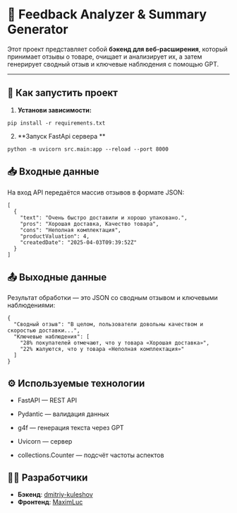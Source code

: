 # 🧠 Feedback Analyzer & Summary Generator

Этот проект представляет собой **бэкенд для веб-расширения**, который принимает отзывы о товаре, очищает и анализирует их, а затем генерирует сводный отзыв и ключевые наблюдения с помощью GPT.

---

## 🚀 Как запустить проект

1. **Установи зависимости:**

```
pip install -r requirements.txt
```

2. **Запуск FastApi сервера **

```
python -m uvicorn src.main:app --reload --port 8000
```

## 📥 Входные данные

На вход API передаётся массив отзывов в формате JSON:
```
[
  {
    "text": "Очень быстро доставили и хорошо упаковано.",
    "pros": "Хорошая доставка, Качество товара",
    "cons": "Неполная комплектация",
    "productValuation": 4,
    "createdDate": "2025-04-03T09:39:52Z"
  }
]
```

## 📤 Выходные данные
Результат обработки — это JSON со сводным отзывом и ключевыми наблюдениями:
```
{
  "Сводный отзыв": "В целом, пользователи довольны качеством и скоростью доставки...",
  "Ключевые наблюдения": [
    "28% покупателей отмечают, что у товара «Хорошая доставка»",
    "22% жалуются, что у товара «Неполная комплектация»"
  ]
}
```

## ⚙️ Используемые технологии
* FastAPI — REST API

* Pydantic — валидация данных

* g4f — генерация текста через GPT

* Uvicorn — сервер

* collections.Counter — подсчёт частоты аспектов

## 👨‍💻 Разработчики

- **Бэкенд**: [dmitriy-kuleshov](https://github.com/dmitriy-kuleshov)
- **Фронтенд**: [MaximLuc](https://github.com/MaximLuc)

